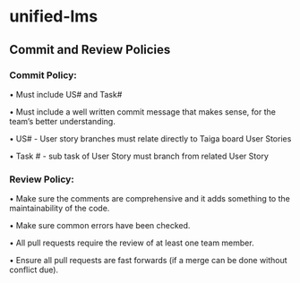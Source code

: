 # unified-lms

## Commit and Review Policies

### Commit Policy:

•	Must include US# and Task#

•	Must include a well written commit message that makes sense, for the team’s better understanding.

•	US# - User story branches must relate directly to Taiga board User Stories

•	Task # - sub task of User Story must branch from related User Story


### Review Policy:

•	Make sure the comments are comprehensive and it adds something to the maintainability of the code.

•	Make sure common errors have been checked.

•	All pull requests require the review of at least one team member.

•	Ensure all pull requests are fast forwards (if a merge can be done without conflict due).